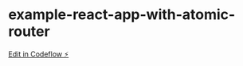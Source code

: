 # example-react-app-with-atomic-router

[Edit in Codeflow ⚡️](https://stackblitz.com/~/github.com/Vladislav2397/example-react-app-with-atomic-router)